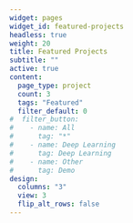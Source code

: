 ```yaml
---
widget: pages
widget_id: featured-projects
headless: true
weight: 20
title: Featured Projects
subtitle: ""
active: true
content:
  page_type: project
  count: 3
  tags: "Featured"
  filter_default: 0
#  filter_button:
#    - name: All
#      tag: "*"
#    - name: Deep Learning
#      tag: Deep Learning
#    - name: Other
#      tag: Demo
design:
  columns: "3"
  view: 3
  flip_alt_rows: false
---
```

